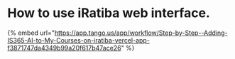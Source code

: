 # How to use iRatiba web interface.

{% embed url="https://app.tango.us/app/workflow/Step-by-Step--Adding-IS365-AI-to-My-Courses-on-iratiba-vercel-app-f3871747da4349b99a20f617b47ace26" %}
